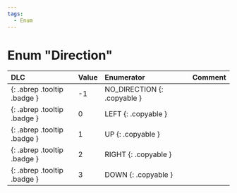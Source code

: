 ```yaml
---
tags:
  - Enum
---
```

# Enum "Direction"
|DLC|Value|Enumerator|Comment|
|:--|:--|:--|:--|
|[ ](#){: .abrep .tooltip .badge }|-1 |NO_DIRECTION {: .copyable } |  |
|[ ](#){: .abrep .tooltip .badge }|0 |LEFT {: .copyable } |  |
|[ ](#){: .abrep .tooltip .badge }|1 |UP {: .copyable } |  |
|[ ](#){: .abrep .tooltip .badge }|2 |RIGHT {: .copyable } |  |
|[ ](#){: .abrep .tooltip .badge }|3 |DOWN {: .copyable } |  |